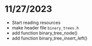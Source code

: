 # 11/27/2023

- Start reading resources
- make header file `binary_trees.h`
- add function binary_tree_node()
- add function binary_tree_insert_left()
